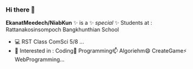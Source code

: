 ### Hi there 👋

**EkanatMeedech/NiabKun** ✨ is a ✨ _special_ ✨ 
Students at : Rattanakosinsompoch Bangkhunthian School

- 💻 RST Class ComSci 5/8 ...
- 💬 Interested in :
Coding🤔
Programming📫
Algoriehm😄
CreateGame⚡
WebProgramming...
